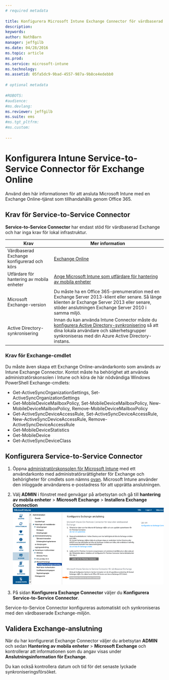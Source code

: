 ```yaml
---
# required metadata

title: Konfigurera Microsoft Intune Exchange Connector för värdbaserad Exchange | Microsoft Intune
description:
keywords:
author: NathBarn
manager: jeffgilb
ms.date: 04/28/2016
ms.topic: article
ms.prod:
ms.service: microsoft-intune
ms.technology:
ms.assetid: 05fa5dc9-9bad-4557-987a-9b8ce4edebb0

# optional metadata

#ROBOTS:
#audience:
#ms.devlang:
ms.reviewer: jeffgilb
ms.suite: ems
#ms.tgt_pltfrm:
#ms.custom:

---
```


# Konfigurera Intune Service-to-Service Connector för Exchange Online

Använd den här informationen för att ansluta Microsoft Intune med en Exchange Online-tjänst som tillhandahålls genom Office 365.

## Krav för Service-to-Service Connector
**Service-to-Service Connector** har endast stöd för värdbaserad Exchange och har inga krav för lokal infrastruktur.

|Krav|Mer information|
|---------------|--------------------|
|Värdbaserad Exchange konfigurerad och körs|[Exchange Online](https://technet.microsoft.com/library/jj200580.aspx) |
|Utfärdare för hantering av mobila enheter| [Ange Microsoft Intune som utfärdare för hantering av mobila enheter](get-ready-to-enroll-devices-in-microsoft-intune.md#set-mobile-device-management-authority)|
|Microsoft Exchange-version|Du måste ha en Office 365-prenumeration med en Exchange Server 2013-klient eller senare. Så länge klienten är Exchange Server 2013 eller senare, stöder anslutningen Exchange Server 2010 i samma miljö.|
|Active Directory-synkronisering|Innan du kan använda Intune Connector måste du [konfigurera Active Directory-synkronisering](/intune/get-started/start-with-a-paid-subscription-to-microsoft-intune-step-3) så att dina lokala användare och säkerhetsgrupper synkroniseras med din Azure Active Directory-instans.|

### Krav för Exchange-cmdlet

Du måste även skapa ett Exchange Online-användarkonto som används av Intune Exchange Connector. Kontot måste ha behörighet att använda administratörskonsolen i Intune och köra de här nödvändiga Windows PowerShell Exchange-cmdlets:

 - Get-ActiveSyncOrganizationSettings, Set-ActiveSyncOrganizationSettings
 - Get-MobileDeviceMailboxPolicy, Set-MobileDeviceMailboxPolicy, New-MobileDeviceMailboxPolicy, Remove-MobileDeviceMailboxPolicy
 - Get-ActiveSyncDeviceAccessRule, Set-ActiveSyncDeviceAccessRule, New-ActiveSyncDeviceAccessRule, Remove-ActiveSyncDeviceAccessRule
 - Get-MobileDeviceStatistics
 - Get-MobileDevice
 - Get-ActiveSyncDeviceClass

## Konfigurera Service-to-Service Connector

1. Öppna [administratörskonsolen för Microsoft Intune](http://manage.microsoft.com) med ett användarkonto med administratörsrättigheter för Exchange och behörigheter för cmdlets som nämns [ovan](#exchange-cmdlet-requirements). Microsoft Intune använder den inloggade användarens e-postadress för att upprätta anslutningen.

2.  Välj **ADMIN** i fönstret med genvägar på arbetsytan och gå till **hantering av mobila enheter** > **Microsoft Exchange** > **Installera Exchange Connection**
![Sidan Konfigurera Service-to-Service Connector](../media/intunesa5cservicetoserviceconnector.png)

3.  På sidan **Konfigurera Exchange Connector** väljer du **Konfigurera Service-to-Service Connector**.


Service-to-Service Connector konfigureras automatiskt och synkroniseras med den värdbaserade Exchange-miljön.

## Validera Exchange-anslutning

När du har konfigurerat Exchange Connector väljer du arbetsytan **ADMIN** och sedan **Hantering av mobila enheter** > **Microsoft Exchange** och kontrollerar att informationen som du angav visas under **Anslutningsinformation för Exchange**.

Du kan också kontrollera datum och tid för det senaste lyckade synkroniseringsförsöket.


<!--HONumber=May16_HO2-->



